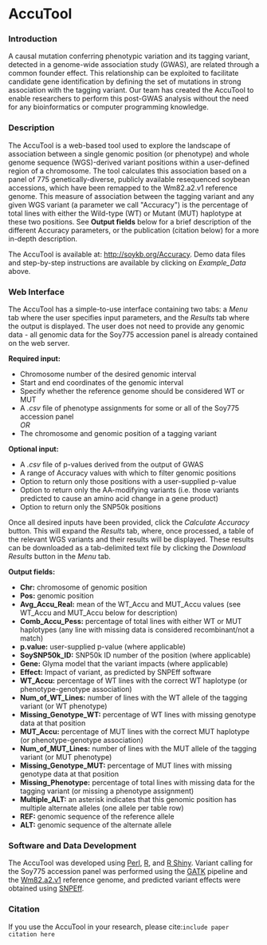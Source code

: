 # AccuTool

### Introduction

A causal mutation conferring phenotypic variation and its tagging variant, detected in a genome-wide association study (GWAS), are related through a common founder effect. This relationship can be exploited to facilitate candidate gene identification by defining the set of mutations in strong association with the tagging variant. Our team has created the AccuTool to enable researchers to perform this post-GWAS analysis without the need for any bioinformatics or computer programming knowledge.

### Description

The AccuTool is a web-based tool used to explore the landscape of association between a single genomic position (or phenotype) and whole genome sequence (WGS)-derived variant positions within a user-defined region of a chromosome. The tool calculates this association based on a panel of 775 genetically-diverse, publicly available resequenced soybean accessions, which have been remapped to the Wm82.a2.v1 reference genome. This measure of association between the tagging variant and any given WGS variant (a parameter we call "Accuracy") is the percentage of total lines with either the Wild-type (WT) or Mutant (MUT) haplotype at these two positions. See __Output fields__ below for a brief description of the different Accuracy parameters, or the publication (citation below) for a more in-depth description.

The AccuTool is available at: http://soykb.org/Accuracy. Demo data files and step-by-step instructions are available by clicking on _Example_Data_ above.

### Web Interface

The AccuTool has a simple-to-use interface containing two tabs: a _Menu_ tab where the user specifies input parameters, and the _Results_ tab where the output is displayed. The user does not need to provide any genomic data - all genomic data for the Soy775 accession panel is already contained on the web server.

__Required input:__
* Chromosome number of the desired genomic interval
* Start and end coordinates of the genomic interval
* Specify whether the reference genome should be considered WT or MUT
* A _.csv_ file of phenotype assignments for some or all of the Soy775 accession panel
<br>_OR_<br>  
* The chromosome and genomic position of a tagging variant

__Optional input:__
* A _.csv_ file of p-values derived from the output of GWAS
* A range of Accuracy values with which to filter genomic positions
* Option to return only those positions with a user-supplied p-value
* Option to return only the AA-modifying variants (i.e. those variants predicted to cause an amino acid change in a gene product)
* Option to return only the SNP50k positions

Once all desired inputs have been provided, click the _Calculate Accuracy_ button. This will expand the _Results_ tab, where, once processed, a table of the relevant WGS variants and their results will be displayed. These results can be downloaded as a tab-delimited text file by clicking the _Download Results_ button in the _Menu_ tab.

__Output fields:__
* __Chr:__ chromosome of genomic position
* __Pos:__ genomic position
* __Avg_Accu_Real:__ mean of the WT_Accu and MUT_Accu values (see WT_Accu and MUT_Accu below for description)
* __Comb_Accu_Pess:__ percentage of total lines with either WT or MUT haplotypes (any line with missing data is considered recombinant/not a match)
* __p.value:__ user-supplied p-value (where applicable)
* __SoySNP50k_ID:__ SNP50k ID number of the position (where applicable)
* __Gene:__ Glyma model that the variant impacts (where applicable)
* __Effect:__ Impact of variant, as predicted by SNPEff software
* __WT_Accu:__ percentage of WT lines with the correct WT haplotype (or phenotype-genotype association)
* __Num_of_WT_Lines:__ number of lines with the WT allele of the tagging variant (or WT phenotype)
* __Missing_Genotype_WT:__ percentage of WT lines with missing genotype data at that position
* __MUT_Accu:__ percentage of MUT lines with the correct MUT haplotype (or phenotype-genotype association)
* __Num_of_MUT_Lines:__ number of lines with the MUT allele of the tagging variant (or MUT phenotype)
* __Missing_Genotype_MUT:__ percentage of MUT lines with missing genotype data at that position
* __Missing_Phenotype:__ percentage of total lines with missing data for the tagging variant (or missing a phenotype assignment)
* __Multiple_ALT:__ an asterisk indicates that this genomic position has multiple alternate alleles (one allele per table row)
* __REF:__ genomic sequence of the reference allele
* __ALT:__ genomic sequence of the alternate allele

### Software and Data Development

The AccuTool was developed using [Perl](https://www.perl.org/), [R](https://www.r-project.org/about.html), and [R Shiny](https://shiny.rstudio.com/). Variant calling for the Soy775 accession panel was performed using the [GATK](https://gatk.broadinstitute.org/hc/en-us) pipeline and the [Wm82.a2.v1](https://phytozome.jgi.doe.gov/pz/portal.html#!info?alias=Org_Gmax) reference genome, and predicted variant effects were obtained using [SNPEff](https://pcingola.github.io/SnpEff/).

### Citation

If you use the AccuTool in your research, please cite:```include paper citation here```
